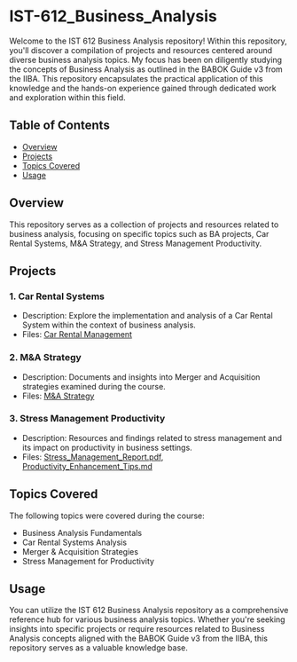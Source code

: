 # IST-612_Business_Analysis

Welcome to the IST 612 Business Analysis repository! Within this repository, you'll discover a compilation of projects and resources centered around diverse business analysis topics. My focus has been on diligently studying the concepts of Business Analysis as outlined in the BABOK Guide v3 from the IIBA. This repository encapsulates the practical application of this knowledge and the hands-on experience gained through dedicated work and exploration within this field.

## Table of Contents
- [Overview](#overview)
- [Projects](#projects)
- [Topics Covered](#topics-covered)
- [Usage](#usage)


## Overview
This repository serves as a collection of projects and resources related to business analysis, focusing on specific topics such as BA projects, Car Rental Systems, M&A Strategy, and Stress Management Productivity.

## Projects
### 1. Car Rental Systems
- Description: Explore the implementation and analysis of a Car Rental System within the context of business analysis.
- Files: [Car Rental Management](https://github.com/DhruvilPanchal205/IST-612_Business_Analysis/tree/922c766f8c496b5d61e351f64ec48ff3e4f56757/Car%20Rental%20Management)

### 2. M&A Strategy
- Description: Documents and insights into Merger and Acquisition strategies examined during the course.
- Files: [M&A Strategy](https://github.com/DhruvilPanchal205/IST-612_Business_Analysis/tree/9866635aed9cb4ddb270c64673cf4f4a0c03e3c3/M%26A_Strategy)
  
### 3. Stress Management Productivity
- Description: Resources and findings related to stress management and its impact on productivity in business settings.
- Files: [Stress_Management_Report.pdf](Stress_Management_Report.pdf), [Productivity_Enhancement_Tips.md](Productivity_Enhancement_Tips.md)

## Topics Covered
The following topics were covered during the course:
- Business Analysis Fundamentals
- Car Rental Systems Analysis
- Merger & Acquisition Strategies
- Stress Management for Productivity

## Usage
You can utilize the IST 612 Business Analysis repository as a comprehensive reference hub for various business analysis topics. Whether you're seeking insights into specific projects or require resources related to Business Analysis concepts aligned with the BABOK Guide v3 from the IIBA, this repository serves as a valuable knowledge base. 


